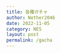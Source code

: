 ```yaml
---
title: 各種ガチャ
author: Nether2046
date: 2022-11-05
category: NES
layout: post
permalink: /gacha
---
```

